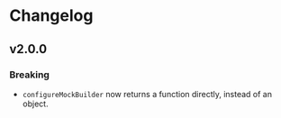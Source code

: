 # Changelog

## v2.0.0

### Breaking

- `configureMockBuilder` now returns a function directly, instead of an object.
